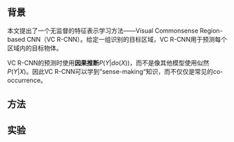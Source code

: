 ## 背景

本文提出了一个无监督的特征表示学习方法——Visual Commonsense Region-based CNN（VC R-CNN）。给定一组识别的目标区域，VC R-CNN用于预测每个区域内的目标物体。

VC R-CNN的预测时使用**因果推断**$P(Y|do(X))$，而不是像其他模型使用似然$P(Y|X)$。因此VC R-CNN可以学到”sense-making“知识，而不仅仅是常见的co-occurrence。



## 方法





## 实验